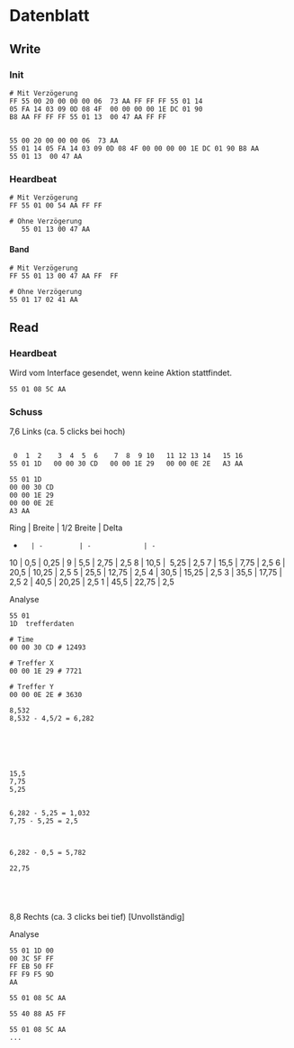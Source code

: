 # Datenblatt

## Write

### Init
````
# Mit Verzögerung
FF 55 00 20 00 00 00 06  73 AA FF FF FF 55 01 14
05 FA 14 03 09 0D 08 4F  00 00 00 00 1E DC 01 90
B8 AA FF FF FF 55 01 13  00 47 AA FF FF


55 00 20 00 00 00 06  73 AA
55 01 14 05 FA 14 03 09 0D 08 4F 00 00 00 00 1E DC 01 90 B8 AA
55 01 13  00 47 AA
````

### Heardbeat
````
# Mit Verzögerung
FF 55 01 00 54 AA FF FF

# Ohne Verzögerung
   55 01 13 00 47 AA
````

#### Band
````
# Mit Verzögerung
FF 55 01 13 00 47 AA FF  FF

# Ohne Verzögerung
55 01 17 02 41 AA
````


## Read

### Heardbeat
Wird vom Interface gesendet, wenn keine Aktion stattfindet.
````
55 01 08 5C AA
````

### Schuss
7,6 Links (ca. 5 clicks bei hoch)
````

 0  1  2    3  4  5  6    7  8  9 10   11 12 13 14   15 16
55 01 1D   00 00 30 CD   00 00 1E 29   00 00 0E 2E   A3 AA

55 01 1D
00 00 30 CD
00 00 1E 29
00 00 0E 2E
A3 AA
````


Ring    |  Breite   | 1/2 Breite    | Delta
-       | -         | -             | -
10      |   0,5     |    0,25       |
 9      |   5,5     |    2,75       | 2,5
 8      |  10,5     |    5,25       | 2,5
 7      |  15,5     |    7,75       | 2,5
 6      |  20,5     |   10,25       | 2,5
 5      |  25,5     |   12,75       | 2,5
 4      |  30,5     |   15,25       | 2,5
 3      |  35,5     |   17,75       | 2,5
 2      |  40,5     |   20,25       | 2,5
 1      |  45,5     |   22,75       | 2,5


Analyse
````
55 01
1D  trefferdaten

# Time
00 00 30 CD # 12493

# Treffer X
00 00 1E 29 # 7721

# Treffer Y
00 00 0E 2E # 3630

8,532
8,532 - 4,5/2 = 6,282






15,5
7,75
5,25


6,282 - 5,25 = 1,032
7,75 - 5,25 = 2,5



6,282 - 0,5 = 5,782

22,75





````










8,8 Rechts (ca. 3 clicks bei tief) [Unvollständig]

Analyse
````
55 01 1D 00
00 3C 5F FF
FF EB 50 FF
FF F9 F5 9D
AA

55 01 08 5C AA

55 40 88 A5 FF

55 01 08 5C AA
...
````
